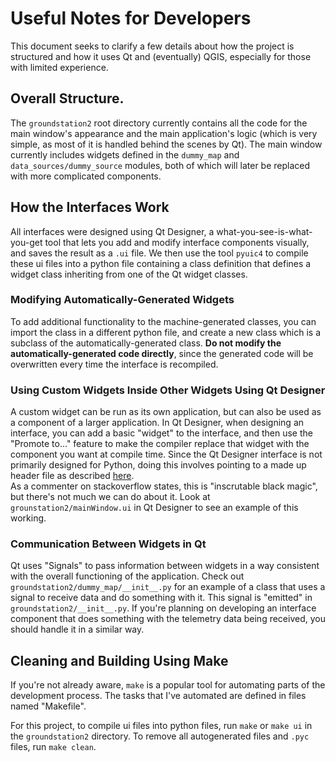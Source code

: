 # Useful Notes for Developers
This document seeks to clarify a few details about how the project is
structured and how it uses Qt and (eventually) QGIS, especially for
those with limited experience.

## Overall Structure.
The `groundstation2` root directory currently contains all the
code for the main window's appearance and the main application's logic (which
is very simple, as most of it is handled behind the scenes by Qt).
The main window currently includes widgets defined in the `dummy_map` and
`data_sources/dummy_source` modules, both of which will later be replaced
with more complicated components.

## How the Interfaces Work
All interfaces were designed using Qt Designer, a what-you-see-is-what-you-get
tool that lets you add and modify interface components visually, and saves the
result as a `.ui` file.  We then use the tool `pyuic4` to compile these ui
files into a python file containing a class definition that defines a 
widget class inheriting from one of the Qt widget classes.

### Modifying Automatically-Generated Widgets
To add additional functionality to the machine-generated classes, you can
import the class in a different python file, and create a new class which
is a subclass of the automatically-generated class.  **Do not modify the
automatically-generated code directly**, since the generated code will
be overwritten every time the interface is recompiled.

### Using Custom Widgets Inside Other Widgets Using Qt Designer
A custom widget can be run as its own application, but can also be used as
a component of a larger application.  In Qt Designer, when designing an
interface, you can add a basic "widget" to the interface, and then use
the "Promote to..." feature to make the compiler replace that widget with the
component you want at compile time.  Since the Qt Designer interface is not
primarily designed for Python, doing this involves pointing to a made up
header file as described [here](https://stackoverflow.com/questions/19622014/how-do-i-use-promote-to-in-qt-designer-in-pyqt4).  
As a commenter on stackoverflow states, this is "inscrutable black magic", but
there's not much we can do about it.  Look at `grounstation2/mainWindow.ui` in
Qt Designer to see an example of this working.

### Communication Between Widgets in Qt
Qt uses "Signals" to pass information between widgets in a way consistent with
the overall functioning of the application.  Check out 
`groundstation2/dummy_map/__init__.py` for an example of a class that uses
a signal to receive data and do something with it.  This signal is "emitted"
in `groundstation2/__init__.py`.  If you're planning on developing an
interface component that does something with the telemetry data being
received, you should handle it in a similar way.

## Cleaning and Building Using Make
If you're not already aware, `make` is a popular tool for automating parts
of the development process.  The tasks that I've automated are defined in
files named "Makefile".

For this project, to compile ui files into python files, run `make` or
`make ui` in the `groundstation2` directory.  To remove all autogenerated
files and `.pyc` files, run `make clean`.


